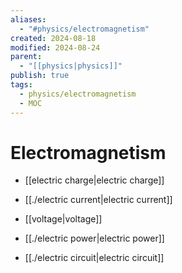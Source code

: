 ```yaml
---
aliases:
  - "#physics/electromagnetism"
created: 2024-08-18
modified: 2024-08-24
parent:
  - "[[physics|physics]]"
publish: true
tags:
  - physics/electromagnetism
  - MOC
---
```


# Electromagnetism
- [[electric charge|electric charge]]
- [[./electric current|electric current]]
- [[voltage|voltage]]
- [[./electric power|electric power]]

- [[./electric circuit|electric circuit]]
